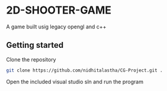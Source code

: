 # 2D-SHOOTER-GAME
A game built usig legacy opengl and c++

## Getting started
Clone the repository
```bash
git clone https://github.com/nidhitalastha/CG-Project.git .
```
Open the included visual studio sln and run the program
